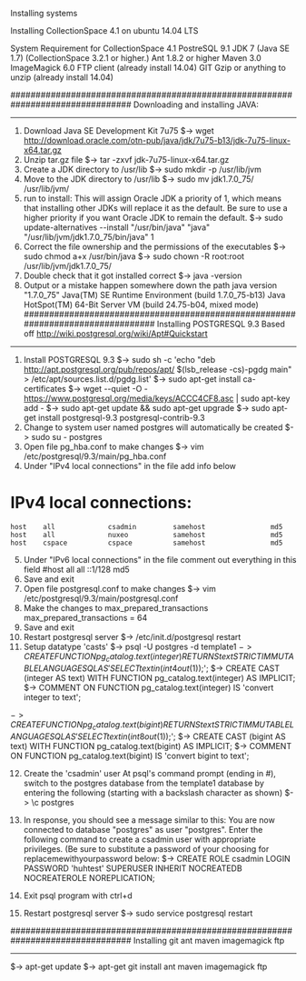 Installing systems

Installing CollectionSpace 4.1 on ubuntu 14.04 LTS

System Requirement for CollectionSpace 4.1
PostreSQL 9.1
JDK 7 (Java SE 1.7) (CollectionSpace 3.2.1 or higher.)
Ant 1.8.2 or higher
Maven 3.0
ImageMagick 6.0
FTP client (already install 14.04)
GIT
Gzip or anything to unzip (already install 14.04)

################################################################################
Downloading and installing JAVA:
________________________________________________________________________________
1) Download Java SE Development Kit 7u75
    $-> wget http://download.oracle.com/otn-pub/java/jdk/7u75-b13/jdk-7u75-linux-x64.tar.gz
2) Unzip tar.gz file
    $-> tar -zxvf jdk-7u75-linux-x64.tar.gz
3) Create a JDK directory to /usr/lib
    $-> sudo mkdir -p /usr/lib/jvm
4) Move to the JDK directory to /usr/lib
    $-> sudo mv jdk1.7.0_75/ /usr/lib/jvm/
5) run to install:
This will assign Oracle JDK a priority of 1, which means that installing other JDKs will replace it as the default. Be sure to use a higher priority if you want Oracle JDK to remain the default.
    $-> sudo update-alternatives --install "/usr/bin/java" "java" "/usr/lib/jvm/jdk1.7.0_75/bin/java" 1
6) Correct the file ownership and the permissions of the executables
    $-> sudo chmod a+x /usr/bin/java
    $-> sudo chown -R root:root /usr/lib/jvm/jdk1.7.0_75/
7) Double check that it got installed correct
    $-> java -version
8) Output or a mistake happen somewhere down the path
    java version "1.7.0_75"
    Java(TM) SE Runtime Environment (build 1.7.0_75-b13)
    Java HotSpot(TM) 64-Bit Server VM (build 24.75-b04, mixed mode)
################################################################################
Installing POSTGRESQL 9.3
  Based off http://wiki.postgresql.org/wiki/Apt#Quickstart
________________________________________________________________________________
1) Install POSTGRESQL 9.3
  $-> sudo sh -c 'echo "deb http://apt.postgresql.org/pub/repos/apt/ $(lsb_release -cs)-pgdg main" > /etc/apt/sources.list.d/pgdg.list'
  $->  sudo apt-get install ca-certificates
  $->  wget --quiet -O - https://www.postgresql.org/media/keys/ACCC4CF8.asc | sudo apt-key add -
  $->  sudo apt-get update && sudo apt-get upgrade
  $->  sudo apt-get install postgresql-9.3 postgresql-contrib-9.3
2) Change to system user named postgres will automatically be created
  $-> sudo su - postgres
3) Open file pg_hba.conf to make changes
  $-> vim /etc/postgresql/9.3/main/pg_hba.conf
4) Under "IPv4 local connections" in the file add info below
  # IPv4 local connections:
    host    all             csadmin         samehost                md5
    host    all             nuxeo           samehost                md5
    host    cspace          cspace          samehost                md5
5) Under  "IPv6 local connections" in the file comment out everything in this field
    #host    all             all             ::1/128                md5
6) Save and exit
7) Open file postgresql.conf to make changes
  $-> vim /etc/postgresql/9.3/main/postgresql.conf
8) Make the changes to max_prepared_transactions
  max_prepared_transactions = 64
9) Save and exit
10) Restart postgresql server
  $-> /etc/init.d/postgresql restart
11) Setup datatype 'casts'
  $-> psql -U postgres -d template1
  $-> CREATE FUNCTION pg_catalog.text(integer) RETURNS text STRICT IMMUTABLE LANGUAGE SQL AS 'SELECT textin(int4out($1));';
  $-> CREATE CAST (integer AS text) WITH FUNCTION pg_catalog.text(integer) AS IMPLICIT;
  $-> COMMENT ON FUNCTION pg_catalog.text(integer) IS 'convert integer to text';

  $-> CREATE FUNCTION pg_catalog.text(bigint) RETURNS text STRICT IMMUTABLE LANGUAGE SQL AS 'SELECT textin(int8out($1));';
  $-> CREATE CAST (bigint AS text) WITH FUNCTION pg_catalog.text(bigint) AS IMPLICIT;
  $-> COMMENT ON FUNCTION pg_catalog.text(bigint) IS 'convert bigint to text';

12) Create the 'csadmin' user
    At psql's command prompt (ending in #), switch to the postgres database from the template1 database by entering the following (starting with a backslash character as shown)
    $-> \c postgres

13) In response, you should see a message similar to this:  You are now connected to database "postgres" as user "postgres".
 Enter the following command to create a csadmin user with appropriate privileges.  (Be sure to substitute a password of your choosing for replacemewithyourpassword below:
    $-> CREATE ROLE csadmin LOGIN PASSWORD 'huhtest' SUPERUSER INHERIT NOCREATEDB NOCREATEROLE NOREPLICATION;
14) Exit psql program with ctrl+d
15) Restart postgresql server
  $-> sudo service postgresql restart

################################################################################
Installing git ant maven imagemagick ftp
________________________________________________________________________________
  $-> apt-get update
  $-> apt-get git install ant maven imagemagick ftp
